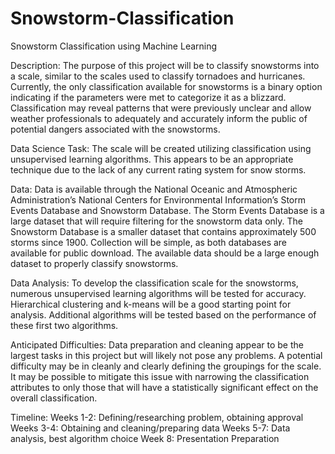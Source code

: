 # Snowstorm-Classification
Snowstorm Classification using Machine Learning

Description:  The purpose of this project will be to classify snowstorms into a scale, similar to the scales used to classify tornadoes and hurricanes.  Currently, the only classification available for snowstorms is a binary option indicating if the parameters were met to categorize it as a blizzard.  Classification may reveal patterns that were previously unclear and allow weather professionals to adequately and accurately inform the public of potential dangers associated with the snowstorms.

Data Science Task:  The scale will be created utilizing classification using unsupervised learning algorithms.  This appears to be an appropriate technique due to the lack of any current rating system for snow storms.

Data:  Data is available through the National Oceanic and Atmospheric Administration’s National Centers for Environmental Information’s Storm Events Database and Snowstorm Database.  The Storm Events Database is a large dataset that will require filtering for the snowstorm data only.  The Snowstorm Database is a smaller dataset that contains approximately 500 storms since 1900.  Collection will be simple, as both databases are available for public download.  The available data should be a large enough dataset to properly classify snowstorms.

Data Analysis:  To develop the classification scale for the snowstorms, numerous unsupervised learning algorithms will be tested for accuracy.  Hierarchical clustering and k-means will be a good starting point for analysis.  Additional algorithms will be tested based on the performance of these first two algorithms.

Anticipated Difficulties:  Data preparation and cleaning appear to be the largest tasks in this project but will likely not pose any problems.  A potential difficulty may be in cleanly and clearly defining the groupings for the scale.  It may be possible to mitigate this issue with narrowing the classification attributes to only those that will have a statistically significant effect on the overall classification.

Timeline:
	Weeks 1-2:  Defining/researching problem, obtaining approval
	Weeks 3-4:  Obtaining and cleaning/preparing data
	Weeks 5-7:  Data analysis, best algorithm choice
	Week 8:  Presentation Preparation
